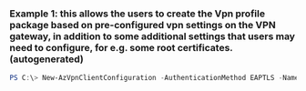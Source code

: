 ### Example 1: this allows the users to create the Vpn profile package based on pre-configured vpn settings on the VPN gateway, in addition to some additional settings that users may need to configure, for e.g. some root certificates. (autogenerated)
```powershell
PS C:\> New-AzVpnClientConfiguration -AuthenticationMethod EAPTLS -Name ContosoVirtualNetworkGateway -ResourceGroupName ContosoResourceGroup
```

